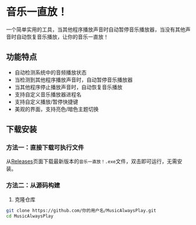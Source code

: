 # 音乐一直放！

一个简单实用的工具，当其他程序播放声音时自动暂停音乐播放器，当没有其他声音时自动恢复音乐播放，让你的音乐一直放！

## 功能特点

- 自动检测系统中的音频播放状态
- 当检测到其他程序播放声音时，自动暂停音乐播放器
- 当其他程序停止播放声音时，自动恢复音乐播放
- 支持自定义音乐播放器进程名
- 支持自定义播放/暂停快捷键
- 美观的界面，支持亮色/暗色主题切换

## 下载安装

### 方法一：直接下载可执行文件

从[Releases](https://github.com/你的用户名/MusicAlwaysPlay/releases)页面下载最新版本的`音乐一直放！.exe`文件，双击即可运行，无需安装。

### 方法二：从源码构建

1. 克隆仓库
```bash
git clone https://github.com/你的用户名/MusicAlwaysPlay.git
cd MusicAlwaysPlay